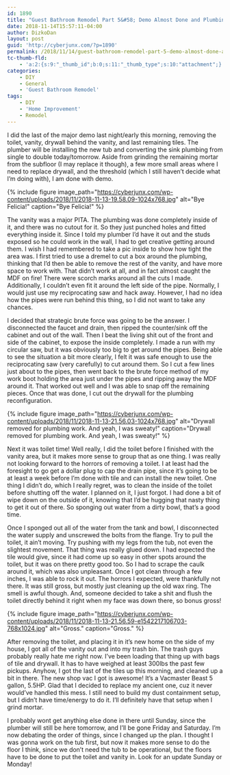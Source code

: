 ```yaml
---
id: 1890
title: "Guest Bathroom Remodel Part 5&#58; Demo Almost Done and Plumbing!"
date: 2018-11-14T15:57:11-04:00
author: DizkoDan
layout: post
guid: 'http://cyberjunx.com/?p=1890'
permalink: /2018/11/14/guest-bathroom-remodel-part-5-demo-almost-done-and-plumbing/
tc-thumb-fld:
    - 'a:2:{s:9:"_thumb_id";b:0;s:11:"_thumb_type";s:10:"attachment";}'
categories:
    - DIY
    - General
    - 'Guest Bathroom Remodel'
tags:
    - DIY
    - 'Home Improvement'
    - Remodel
---
```


I did the last of the major demo last night/early this morning, removing the toilet, vanity, drywall behind the vanity, and last remaining tiles. The plumber will be installing the new tub and converting the sink plumbing from single to double today/tomorrow. Aside from grinding the remaining mortar from the subfloor (I may replace it though), a few more small areas where I need to replace drywall, and the threshold (which I still haven’t decide what I’m doing with), I am done with demo.

{% include figure image_path="https://cyberjunx.com/wp-content/uploads/2018/11/2018-11-13-19.58.09-1024x768.jpg" alt="Bye Felicia!" caption="Bye Felicia!" %}

The vanity was a major PITA. The plumbing was done completely inside of it, and there was no cutout for it. So they just punched holes and fitted everything inside it. Since I told my plumber I’d have it out and the studs exposed so he could work in the wall, I had to get creative getting around them. I wish I had remembered to take a pic inside to show how tight the area was. I first tried to use a dremel to cut a box around the plumbing, thinking that I’d then be able to remove the rest of the vanity, and have more space to work with. That didn’t work at all, and in fact almost caught the MDF on fire! There were scorch marks around all the cuts I made. Additionally, I couldn’t even fit it around the left side of the pipe. Normally, I would just use my reciprocating saw and hack away. However, I had no idea how the pipes were run behind this thing, so I did not want to take any chances.

I decided that strategic brute force was going to be the answer. I disconnected the faucet and drain, then ripped the counter/sink off the cabinet and out of the wall. Then I beat the living shit out of the front and side of the cabinet, to expose the inside completely. I made a run with my circular saw, but it was obviously too big to get around the pipes. Being able to see the situation a bit more clearly, I felt it was safe enough to use the reciprocating saw (very carefully) to cut around them. So I cut a few lines just about to the pipes, then went back to the brute force method of my work boot holding the area just under the pipes and ripping away the MDF around it. That worked out well and I was able to snap off the remaining pieces. Once that was done, I cut out the drywall for the plumbing reconfiguration.

{% include figure image_path="https://cyberjunx.com/wp-content/uploads/2018/11/2018-11-13-21.56.03-1024x768.jpg" alt="Drywall removed for plumbing work. And yeah, I was sweaty!" caption="Drywall removed for plumbing work. And yeah, I was sweaty!" %}

Next it was toilet time! Well really, I did the toilet before I finished with the vanity area, but it makes more sense to group that as one thing. I was really not looking forward to the horrors of removing a toilet. I at least had the foresight to go get a dollar plug to cap the drain pipe, since it’s going to be at least a week before I’m done with tile and can install the new toilet. One thing I didn’t do, which I really regret, was to clean the inside of the toilet before shutting off the water. I planned on it, I just forgot. I had done a bit of wipe down on the outside of it, knowing that I’d be hugging that nasty thing to get it out of there. So sponging out water from a dirty bowl, that’s a good time.

Once I sponged out all of the water from the tank and bowl, I disconnected the water supply and unscrewed the bolts from the flange. Try to pull the toilet, it ain’t moving. Try pushing with my legs from the tub, not even the slightest movement. That thing was really glued down. I had expected the tile would give, since it had come up so easy in other spots around the toilet, but it was on there pretty good too. So I had to scrape the caulk around it, which was also unpleasant. Once I got clean through a few inches, I was able to rock it out. The horrors I expected, were thankfully not there. It was still gross, but mostly just cleaning up the old wax ring. The smell is awful though. And, someone decided to take a shit and flush the toilet directly behind it right when my face was down there, so bonus gross!

{% include figure image_path="https://cyberjunx.com/wp-content/uploads/2018/11/2018-11-13-21.56.59-e1542217106703-768x1024.jpg" alt="Gross." caption="Gross." %}

After removing the toilet, and placing it in it’s new home on the side of my house, I got all of the vanity out and into my trash bin. The trash guys probably really hate me right now. I’ve been loading that thing up with bags of tile and drywall. It has to have weighed at least 300lbs the past few pickups. Anyhow, I got the last of the tiles up this morning, and cleaned up a bit in there. The new shop vac I got is awesome! It’s a Vacmaster Beast 5 gallon, 5.5HP. Glad that I decided to replace my ancient one, cuz it never would’ve handled this mess. I still need to build my dust containment setup, but I didn’t have time/energy to do it. I’ll definitely have that setup when I grind mortar.

I probably wont get anything else done in there until Sunday, since the plumber will still be here tomorrow, and I’ll be gone Friday and Saturday. I’m now debating the order of things, since I changed up the plan. I thought I was gonna work on the tub first, but now it makes more sense to do the floor I think, since we don’t need the tub to be operational, but the floors have to be done to put the toilet and vanity in. Look for an update Sunday or Monday!